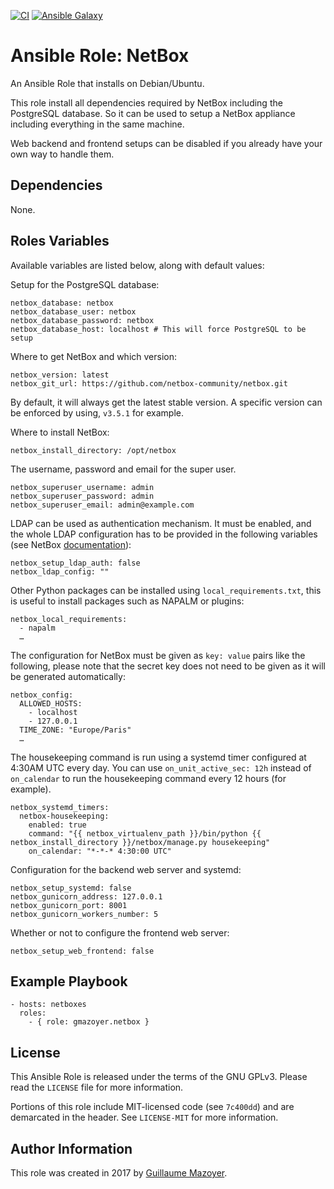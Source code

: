 [![CI](https://github.com/gmazoyer/ansible-role-netbox/workflows/CI/badge.svg?event=push)](https://github.com/gmazoyer/ansible-role-netbox/actions?query=workflow%3ACI)
[![Ansible Galaxy](https://img.shields.io/badge/ansible--galaxy-netbox-blue.svg)](https://galaxy.ansible.com/gmazoyer/netbox)

# Ansible Role: NetBox

An Ansible Role that installs on Debian/Ubuntu.

This role install all dependencies required by NetBox including the PostgreSQL
database. So it can be used to setup a NetBox appliance including everything in
the same machine.

Web backend and frontend setups can be disabled if you already have your own
way to handle them.

## Dependencies

None.

## Roles Variables

Available variables are listed below, along with default values:

Setup for the PostgreSQL database:

```
netbox_database: netbox
netbox_database_user: netbox
netbox_database_password: netbox
netbox_database_host: localhost # This will force PostgreSQL to be setup
```

Where to get NetBox and which version:

```
netbox_version: latest
netbox_git_url: https://github.com/netbox-community/netbox.git
```

By default, it will always get the latest stable version. A specific version
can be enforced by using, `v3.5.1` for example.

Where to install NetBox:

```
netbox_install_directory: /opt/netbox
```

The username, password and email for the super user.

```
netbox_superuser_username: admin
netbox_superuser_password: admin
netbox_superuser_email: admin@example.com
```

LDAP can be used as authentication mechanism. It must be enabled, and the whole
LDAP configuration has to be provided in the following variables (see NetBox
[documentation](https://netbox.readthedocs.io/en/stable/installation/6-ldap/)):

```
netbox_setup_ldap_auth: false
netbox_ldap_config: ""
```

Other Python packages can be installed using `local_requirements.txt`, this is
useful to install packages such as NAPALM or plugins:

```
netbox_local_requirements:
  - napalm
  …
```

The configuration for NetBox must be given as `key: value` pairs like the
following, please note that the secret key does not need to be given as it will
be generated automatically:

```
netbox_config:
  ALLOWED_HOSTS:
    - localhost
    - 127.0.0.1
  TIME_ZONE: "Europe/Paris"
  …
```

The housekeeping command is run using a systemd timer configured at 4:30AM UTC
every day. You can use `on_unit_active_sec: 12h` instead of `on_calendar` to
run the housekeeping command every 12 hours (for example).

```
netbox_systemd_timers:
  netbox-housekeeping:
    enabled: true
    command: "{{ netbox_virtualenv_path }}/bin/python {{ netbox_install_directory }}/netbox/manage.py housekeeping"
    on_calendar: "*-*-* 4:30:00 UTC"
```

Configuration for the backend web server and systemd:

```
netbox_setup_systemd: false
netbox_gunicorn_address: 127.0.0.1
netbox_gunicorn_port: 8001
netbox_gunicorn_workers_number: 5
```

Whether or not to configure the frontend web server:

```
netbox_setup_web_frontend: false
```

## Example Playbook

```
- hosts: netboxes
  roles:
    - { role: gmazoyer.netbox }
```

## License

This Ansible Role is released under the terms of the GNU GPLv3. Please read
the `LICENSE` file for more information.

Portions of this role include MIT-licensed code (see `7c400dd`) and are
demarcated in the header. See `LICENSE-MIT` for more information.

## Author Information

This role was created in 2017 by [Guillaume Mazoyer](https://mazoyer.eu).
